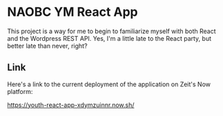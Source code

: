 # NAOBC YM React App
 
This project is a way for me to begin to familiarize myself with both React and the Wordpress REST API. Yes, I'm a little late to the React party, but better late than never, right?

## Link

Here's a link to the current deployment of the application on Zeit's Now platform: 

https://youth-react-app-xdymzuinnr.now.sh/
